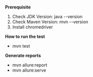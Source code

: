 **Prerequisite**
1. Check JDK Version: java --version
2. Check Maven Version: mvn --version
3. Install chromedriver

**How to run the test**
- mvn test

**Generate reports**
- mvn allure:report 
- mvn allure:serve

